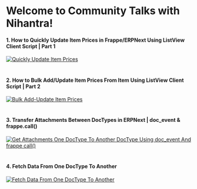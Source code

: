# Welcome to Community Talks with Nihantra!

#### 1. How to Quickly Update Item Prices in Frappe/ERPNext Using ListView Client Script | Part 1

[![Quickly Update Item Prices](https://github.com/Nihantra-Patel/CTwithNCP/assets/141945075/2af39f95-1ae9-4b82-8719-1e4a951ed900)](https://youtu.be/Bk0DhEykJsY)

#
#### 2. How to Bulk Add/Update Item Prices From Item Using ListView Client Script | Part 2

[![Bulk Add-Update Item Prices](https://github.com/Nihantra-Patel/CTwithNCP/assets/141945075/b06c5121-fb66-4dc0-b8a5-c1051d4e4129)](https://youtu.be/__i3jUQ9240)

#
#### 3. Transfer Attachments Between DocTypes in ERPNext | doc_event & frappe.call()

[![Get Attachments One DocType To Another DocType Using doc_event And frappe call()](https://github.com/Nihantra-Patel/CTwithNCP/assets/141945075/55753111-442f-410f-8724-c4f444ab4717)](https://youtu.be/KHh5l_XWIKI)

#
#### 4. Fetch Data From One DocType To Another

[![Fetch Data From One DocType To Another](https://github.com/Nihantra-Patel/CTwithNCP/assets/141945075/f8397662-47d0-43ee-9cbf-20432325e79d)](https://youtu.be/iBRWSDRDqK4)

